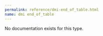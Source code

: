 ```yaml
---
permalink: reference/dmi-end_of_table.html
name: dmi end_of_table
---
```


No documentation exists for this type.